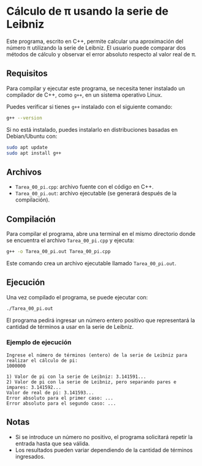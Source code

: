 # Cálculo de π usando la serie de Leibniz

Este programa, escrito en C++, permite calcular una aproximación del número π utilizando la serie de Leibniz. El usuario puede comparar dos métodos de cálculo y observar el error absoluto respecto al valor real de π.

## Requisitos

Para compilar y ejecutar este programa, se necesita tener instalado un compilador de C++, como `g++`, en un sistema operativo Linux.

Puedes verificar si tienes `g++` instalado con el siguiente comando:

```bash
g++ --version
```

Si no está instalado, puedes instalarlo en distribuciones basadas en Debian/Ubuntu con:

```bash
sudo apt update
sudo apt install g++
```

## Archivos

* `Tarea_00_pi.cpp`: archivo fuente con el código en C++.
* `Tarea_00_pi.out`: archivo ejecutable (se generará después de la compilación).

## Compilación

Para compilar el programa, abre una terminal en el mismo directorio donde se encuentra el archivo `Tarea_00_pi.cpp` y ejecuta:

```bash
g++ -o Tarea_00_pi.out Tarea_00_pi.cpp
```

Este comando crea un archivo ejecutable llamado `Tarea_00_pi.out`.

## Ejecución

Una vez compilado el programa, se puede ejecutar con:

```bash
./Tarea_00_pi.out
```

El programa pedirá ingresar un número entero positivo que representará la cantidad de términos a usar en la serie de Leibniz.

### Ejemplo de ejecución

```
Ingrese el número de términos (entero) de la serie de Leibniz para realizar el cálculo de pi:
1000000

1) Valor de pi con la serie de Leibniz: 3.141591...
2) Valor de pi con la serie de Leibniz, pero separando pares e impares: 3.141592...
Valor de real de pi: 3.141593...
Error absoluto para el primer caso: ...
Error absoluto para el segundo caso: ...
```

## Notas

* Si se introduce un número no positivo, el programa solicitará repetir la entrada hasta que sea válida.
* Los resultados pueden variar dependiendo de la cantidad de términos ingresados.
